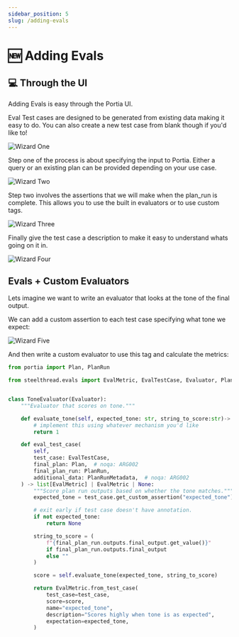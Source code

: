 ```yaml
---
sidebar_position: 5
slug: /adding-evals
---
```


# 🆕 Adding Evals

## 💻 Through the UI

Adding Evals is easy through the Portia UI. 


Eval Test cases are designed to be generated from existing data making it easy to do. You can also create a new test case from blank though if you'd like to!

![Wizard One](/img/wizard_1.png)

Step one of the process is about specifying the input to Portia. Either a query or an existing plan can be provided depending on your use case.

![Wizard Two](/img/wizard_2.png)

Step two involves the assertions that we will make when the plan_run is complete. This allows you to use the built in evaluators or to use custom tags.

![Wizard Three](/img/wizard_3.png)

Finally give the test case a description to make it easy to understand whats going on it in.

![Wizard Four](/img/wizard_4.png)



## Evals + Custom Evaluators

Lets imagine we want to write an evaluator that looks at the tone of the final output. 

We can add a custom assertion to each test case specifying what tone we expect:

![Wizard Five](/img/wizard_5.png)

And then write a custom evaluator to use this tag and calculate the metrics:

```python
from portia import Plan, PlanRun

from steelthread.evals import EvalMetric, EvalTestCase, Evaluator, PlanRunMetadata


class ToneEvaluator(Evaluator):
    """Evaluator that scores on tone."""

    def evaluate_tone(self, expected_tone: str, string_to_score:str)-> float:
        # implement this using whatever mechanism you'd like
        return 1

    def eval_test_case(
        self,
        test_case: EvalTestCase,
        final_plan: Plan,  # noqa: ARG002
        final_plan_run: PlanRun,
        additional_data: PlanRunMetadata,  # noqa: ARG002
    ) -> list[EvalMetric] | EvalMetric | None:
        """Score plan run outputs based on whether the tone matches."""
        expected_tone = test_case.get_custom_assertion("expected_tone")

        # exit early if test case doesn't have annotation.
        if not expected_tone:
            return None

        string_to_score = (
            f"{final_plan_run.outputs.final_output.get_value()}"
            if final_plan_run.outputs.final_output
            else ""
        )

        score = self.evaluate_tone(expected_tone, string_to_score)

        return EvalMetric.from_test_case(
            test_case=test_case,
            score=score,
            name="expected_tone",
            description="Scores highly when tone is as expected",
            expectation=expected_tone,
        )
```